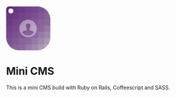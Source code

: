 
<img
  src="/icon/mini_CMS_icon.png"
  width="120"
  align="middle"
/>

# Mini CMS

This is a mini CMS build with Ruby on Rails, Coffeescript and SASS.

